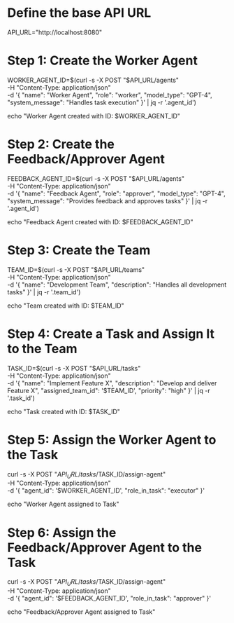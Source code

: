 # Define the base API URL
API_URL="http://localhost:8080"

# Step 1: Create the Worker Agent
WORKER_AGENT_ID=$(curl -s -X POST "$API_URL/agents" \
    -H "Content-Type: application/json" \
    -d '{
        "name": "Worker Agent",
        "role": "worker",
        "model_type": "GPT-4",
        "system_message": "Handles task execution"
    }' | jq -r '.agent_id')

echo "Worker Agent created with ID: $WORKER_AGENT_ID"

# Step 2: Create the Feedback/Approver Agent
FEEDBACK_AGENT_ID=$(curl -s -X POST "$API_URL/agents" \
    -H "Content-Type: application/json" \
    -d '{
        "name": "Feedback Agent",
        "role": "approver",
        "model_type": "GPT-4",
        "system_message": "Provides feedback and approves tasks"
    }' | jq -r '.agent_id')

echo "Feedback Agent created with ID: $FEEDBACK_AGENT_ID"

# Step 3: Create the Team
TEAM_ID=$(curl -s -X POST "$API_URL/teams" \
    -H "Content-Type: application/json" \
    -d '{
        "name": "Development Team",
        "description": "Handles all development tasks"
    }' | jq -r '.team_id')

echo "Team created with ID: $TEAM_ID"

# Step 4: Create a Task and Assign It to the Team
TASK_ID=$(curl -s -X POST "$API_URL/tasks" \
    -H "Content-Type: application/json" \
    -d '{
        "name": "Implement Feature X",
        "description": "Develop and deliver Feature X",
        "assigned_team_id": '$TEAM_ID',
        "priority": "high"
    }' | jq -r '.task_id')

echo "Task created with ID: $TASK_ID"

# Step 5: Assign the Worker Agent to the Task
curl -s -X POST "$API_URL/tasks/$TASK_ID/assign-agent" \
    -H "Content-Type: application/json" \
    -d '{
        "agent_id": '$WORKER_AGENT_ID',
        "role_in_task": "executor"
    }'

echo "Worker Agent assigned to Task"

# Step 6: Assign the Feedback/Approver Agent to the Task
curl -s -X POST "$API_URL/tasks/$TASK_ID/assign-agent" \
    -H "Content-Type: application/json" \
    -d '{
        "agent_id": '$FEEDBACK_AGENT_ID',
        "role_in_task": "approver"
    }'

echo "Feedback/Approver Agent assigned to Task"
